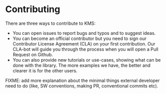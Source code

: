 # Contributing

There are three ways to contribute to KMS:

- You can open issues to report bugs and typos and to suggest ideas.
- You can become an official contributor but you need to sign our Contributor License Agreement (CLA) on your first contribution. Our CLA-bot will guide you through the process when you will open a Pull Request on Github.
- You can also provide new tutorials or use-cases, showing what can be done with the library. The more examples we have, the better and clearer it is for the other users.

FIXME: add more explanation about the minimal things external developer need to do (like, SW conventions, making PR, conventional commits etc).
